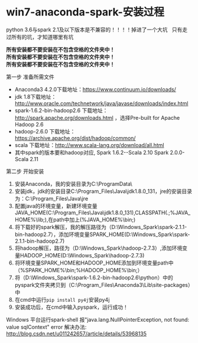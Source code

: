 # win7-anaconda-spark-安装过程

python 3.6与spark 2.1及以下版本是不兼容的！！！！掉进了一个大坑    
只有走过所有的坑，才知道哪里有坑  

**所有安装都不要安装在不包含空格的文件夹中！**  
**所有安装都不要安装在不包含空格的文件夹中！**  
**所有安装都不要安装在不包含空格的文件夹中！**    

第一步 准备所需文件  
- Anaconda3 4.2.0下载地址：https://www.continuum.io/downloads/   
- jdk 1.8下载地址：http://www.oracle.com/technetwork/java/javase/downloads/index.html  
- spark-1.6.2-bin-hadoop2.6 下载地址：http://spark.apache.org/downloads.html ，选择Pre-built for Apache Hadoop 2.6  
- hadoop-2.6.0 下载地址：https://archive.apache.org/dist/hadoop/common/  
- scala 下载地址：http://www.scala-lang.org/download/all.html  
- 其中spark的版本要和hadoop对应, Spark 1.6.2--Scala 2.10 Spark 2.0.0-Scala 2.11
  

第二步 开始安装  
1. 安装Anaconda，我的安装目录为C:\ProgramData\  
2. 安装jdk，jdk的安装目录C:\Program_Files\Java\jdk1.8.0_131，jre的安装目录为：C:\Program_Files\Java\jre  
3. 配置java的环境变量，新建环境变量JAVA_HOME(C:\Program_Files\Java\jdk1.8.0_131),CLASSPATH(.;%JAVA_HOME%\lib;),在path中加上(%JAVA_HOME%\bin;)  
4. 将下载好的spark解压，我的解压路径为（D:\Windows_Spark\spark-2.1.1-bin-hadoop2.7），添加环境变量SPARK_HOME(D:\Windows_Spark\spark-2.1.1-bin-hadoop2.7)  
5. 将hadoop解压，路径为（D:\Windows_Spark\hadoop-2.7.3）,添加环境变量HADOOP_HOME(D:\Windows_Spark\hadoop-2.7.3)  
6. 将环境变量SPARK_HOME和HADOOP_HOME添加到环境变量path中（%SPARK_HOME%\bin;%HADOOP_HOME%\bin;）  
7. 将（D:\Windows_Spark\spark-1.6.2-bin-hadoop2.6\python）中的pyspark文件夹拷贝到（C:\Program_Files\Anaconda3\Lib\site-packages）中
8. 在cmd中运行`pip install py4j`安装py4j
9. 安装成功后，在cmd中输入pyspark，运行成功！


Windows 平台运行spark-shell 报"java.lang.NullPointerException, not found: value sqlContext" error 解决办法:  http://blog.csdn.net/u011242657/article/details/53968135
